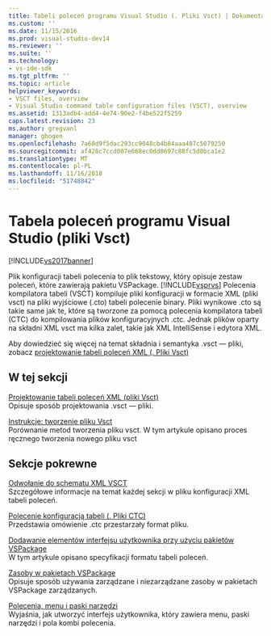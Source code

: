 ```yaml
---
title: Tabeli poleceń programu Visual Studio (. Pliki Vsct) | Dokumentacja firmy Microsoft
ms.custom: ''
ms.date: 11/15/2016
ms.prod: visual-studio-dev14
ms.reviewer: ''
ms.suite: ''
ms.technology:
- vs-ide-sdk
ms.tgt_pltfrm: ''
ms.topic: article
helpviewer_keywords:
- VSCT files, overview
- Visual Studio command table configuration files (VSCT), overview
ms.assetid: 1313adb4-add4-4e74-90e2-f4be522f5259
caps.latest.revision: 23
ms.author: gregvanl
manager: ghogen
ms.openlocfilehash: 7a68d9f5dac293cc9048cb4b84aaa487c5079250
ms.sourcegitcommit: af428c7ccd007e668ec0dd8697c88fc5d8bca1e2
ms.translationtype: MT
ms.contentlocale: pl-PL
ms.lasthandoff: 11/16/2018
ms.locfileid: "51748842"
---
```

# <a name="visual-studio-command-table-vsct-files"></a>Tabela poleceń programu Visual Studio (pliki Vsct)
[!INCLUDE[vs2017banner](../../includes/vs2017banner.md)]

Plik konfiguracji tabeli polecenia to plik tekstowy, który opisuje zestaw poleceń, które zawierają pakietu VSPackage. [!INCLUDE[vsprvs](../../includes/vsprvs-md.md)] Polecenia kompilatora tabeli (VSCT) kompiluje pliki konfiguracji w formacie XML (pliki vsct) na pliki wyjściowe (.cto) tabeli polecenie binary. Pliki wynikowe .cto są takie same jak te, które są tworzone za pomocą polecenia kompilatora tabeli (CTC) do kompilowania plików konfiguracyjnych .ctc. Jednak plików oparty na składni XML vsct ma kilka zalet, takie jak XML IntelliSense i edytora XML.  
  
 Aby dowiedzieć się więcej na temat składnia i semantyka .vsct — pliki, zobacz [projektowanie tabeli poleceń XML (. Pliki Vsct)](../../extensibility/internals/designing-xml-command-table-dot-vsct-files.md)  
  
## <a name="in-this-section"></a>W tej sekcji  
 [Projektowanie tabeli poleceń XML (pliki Vsct)](../../extensibility/internals/designing-xml-command-table-dot-vsct-files.md)  
 Opisuje sposób projektowania .vsct — pliki.  
  
 [Instrukcje: tworzenie pliku Vsct](../../extensibility/internals/how-to-create-a-dot-vsct-file.md)  
 Porównanie metod tworzenia pliku vsct. W tym artykule opisano proces ręcznego tworzenia nowego pliku vsct  
  
## <a name="related-sections"></a>Sekcje pokrewne  
 [Odwołanie do schematu XML VSCT](../../extensibility/vsct-xml-schema-reference.md)  
 Szczegółowe informacje na temat każdej sekcji w pliku konfiguracji XML tabeli poleceń.  
  
 [Polecenie konfiguracją tabeli (. Pliki CTC)](http://msdn.microsoft.com/en-us/3413dda1-f372-4669-bcf0-c64d3463842c)  
 Przedstawia omówienie .ctc przestarzały format pliku.  
  
 [Dodawanie elementów interfejsu użytkownika przy użyciu pakietów VSPackage](../../extensibility/internals/how-vspackages-add-user-interface-elements.md)  
 W tym artykule opisano specyfikacji formatu tabeli poleceń.  
  
 [Zasoby w pakietach VSPackage](../../extensibility/internals/resources-in-vspackages.md)  
 Opisuje sposób używania zarządzane i niezarządzane zasoby w pakietach VSPackage zarządzanych.  
  
 [Polecenia, menu i paski narzędzi](../../extensibility/internals/commands-menus-and-toolbars.md)  
 Wyjaśnia, jak utworzyć interfejs użytkownika, który zawiera menu, paski narzędzi i pola kombi polecenia.

